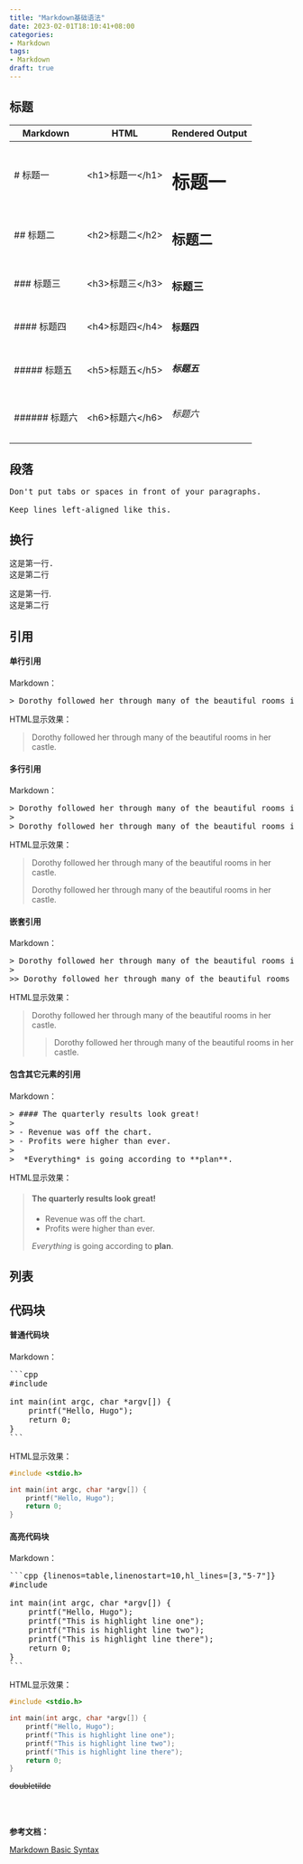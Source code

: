 ```yaml
---
title: "Markdown基础语法"
date: 2023-02-01T18:10:41+08:00
categories:
- Markdown
tags:
- Markdown
draft: true
---
```


## 标题
| Markdown        | HTML                | Rendered Output |
| --------------  | ------------------- | --------------- |
| # 标题一         | \<h1\>标题一\<\/h1\> | <h1>标题一</h1>  |
| ## 标题二        | \<h2\>标题二\<\/h2\> | <h2>标题二</h2>  |
| ### 标题三       | \<h3\>标题三\<\/h3\> | <h3>标题三</h3>  |
| #### 标题四      | \<h4\>标题四\<\/h4\> | <h4>标题四</h4>  |
| ##### 标题五     | \<h5\>标题五\<\/h5\> | <h5>标题五</h5>  |
| ###### 标题六    | \<h6\>标题六\<\/h6\> | <h6>标题六</h6>  |

## 段落
<pre>
Don't put tabs or spaces in front of your paragraphs.
 
Keep lines left-aligned like this.
</pre>

## 换行
<pre>
这是第一行.  
这是第二行
</pre>

这是第一行.  
这是第二行

## 引用

#### 单行引用
Markdown：
<pre>
> Dorothy followed her through many of the beautiful rooms in her castle.
</pre>

HTML显示效果：
> Dorothy followed her through many of the beautiful rooms in her castle.


#### 多行引用
Markdown：
<pre>
> Dorothy followed her through many of the beautiful rooms in her castle.
>
> Dorothy followed her through many of the beautiful rooms in her castle.
</pre>

HTML显示效果：
> Dorothy followed her through many of the beautiful rooms in her castle.
>
> Dorothy followed her through many of the beautiful rooms in her castle.


#### 嵌套引用
Markdown：
<pre>
> Dorothy followed her through many of the beautiful rooms in her castle.
>
>> Dorothy followed her through many of the beautiful rooms in her castle.
</pre>

HTML显示效果：
> Dorothy followed her through many of the beautiful rooms in her castle.
>
>> Dorothy followed her through many of the beautiful rooms in her castle.


#### 包含其它元素的引用
Markdown：
<pre>
> #### The quarterly results look great!
>
> - Revenue was off the chart.
> - Profits were higher than ever.
>
>  *Everything* is going according to **plan**.
</pre>

HTML显示效果：
> #### The quarterly results look great!
>
> - Revenue was off the chart.
> - Profits were higher than ever.
>
>  *Everything* is going according to **plan**.


## 列表


## 代码块

#### 普通代码块
Markdown：
<pre>
```cpp
#include <stdio.h>

int main(int argc, char *argv[]) {
    printf("Hello, Hugo");
    return 0;
}
```
</pre>

HTML显示效果：
```cpp
#include <stdio.h>

int main(int argc, char *argv[]) {
    printf("Hello, Hugo");
    return 0;
}
```


#### 高亮代码块
Markdown：
<pre>
```cpp {linenos=table,linenostart=10,hl_lines=[3,"5-7"]}
#include <stdio.h>

int main(int argc, char *argv[]) {
    printf("Hello, Hugo");
    printf("This is highlight line one");
    printf("This is highlight line two");
    printf("This is highlight line there");
    return 0;
}
```
</pre>

HTML显示效果：
```cpp {linenos=table,linenostart=10,hl_lines=[3,"5-7"]}
#include <stdio.h>

int main(int argc, char *argv[]) {
    printf("Hello, Hugo");
    printf("This is highlight line one");
    printf("This is highlight line two");
    printf("This is highlight line there");
    return 0;
}
```


~~doubletilde~~

<br/>
<br/>

**参考文档：**

[Markdown Basic Syntax](https://www.markdownguide.org/basic-syntax)